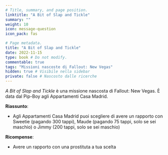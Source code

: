 ```yaml
---
# Title, summary, and page position.
linktitle: "A Bit of Slap and Tickle" 
summary: ""
weight: 10
icon: message-question
icon_pack: fas

# Page metadata.
title: "A Bit of Slap and Tickle"
date: 2022-11-15
type: book # Do not modify.
commentable: true
tags: "Missioni nascoste di Fallout: New Vegas"
hidden: true # Visibile nella sidebar
private: false # Nascosto dalle ricerche
---
```


<div class="fnv">


*A Bit of Slap and Tickle* è una missione nascosta di Fallout: New Vegas. È data dal Pip-Boy agli Appartamenti Casa Madrid.


**Riassunto**:
- Agli Appartamenti Casa Madrid puoi scegliere di avere un rapporto con Sweetie (pagando 300 tappi), Maude (pagando 75 tappi, solo se sei maschio) o Jimmy (200 tappi, solo se sei maschio)

**Ricompense**:
- Avere un rapporto con una prostituta a tua scelta

</div>


